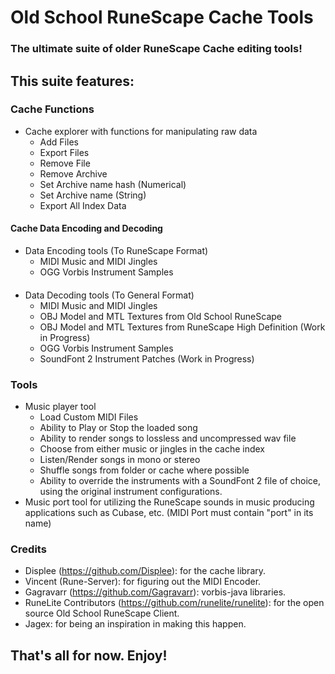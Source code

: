 # Old School RuneScape Cache Tools
### The ultimate suite of older RuneScape Cache editing tools!
## This suite features:
### Cache Functions
* Cache explorer with functions for manipulating raw data
  * Add Files
  * Export Files
  * Remove File
  * Remove Archive
  * Set Archive name hash (Numerical)
  * Set Archive name (String)
  * Export All Index Data
#### Cache Data Encoding and Decoding
* Data Encoding tools (To RuneScape Format)
  * MIDI Music and MIDI Jingles
  * OGG Vorbis Instrument Samples
####
* Data Decoding tools (To General Format)
  * MIDI Music and MIDI Jingles
  * OBJ Model and MTL Textures from Old School RuneScape
  * OBJ Model and MTL Textures from RuneScape High Definition (Work in Progress)
  * OGG Vorbis Instrument Samples
  * SoundFont 2 Instrument Patches (Work in Progress)
### Tools
* Music player tool
  * Load Custom MIDI Files
  * Ability to Play or Stop the loaded song
  * Ability to render songs to lossless and uncompressed wav file
  * Choose from either music or jingles in the cache index
  * Listen/Render songs in mono or stereo
  * Shuffle songs from folder or cache where possible
  * Ability to override the instruments with a SoundFont 2 file of choice, using the original instrument configurations.
* Music port tool for utilizing the RuneScape sounds in music producing applications such as Cubase, etc. (MIDI Port must contain "port" in its name)

### Credits
* Displee (https://github.com/Displee): for the cache library.
* Vincent (Rune-Server): for figuring out the MIDI Encoder.
* Gagravarr (https://github.com/Gagravarr): vorbis-java libraries.
* RuneLite Contributors (https://github.com/runelite/runelite): for the open source Old School RuneScape Client.
* Jagex: for being an inspiration in making this happen.

## That's all for now. Enjoy!